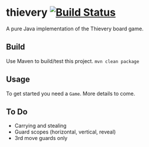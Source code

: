 # thievery [![Build Status](https://travis-ci.com/JohnSharpe/thievery.svg?branch=master)](https://travis-ci.com/JohnSharpe/thievery)
A pure Java implementation of the Thievery board game.

## Build
Use Maven to build/test this project.
`mvn clean package`

## Usage
To get started you need a `Game`. More details to come.

## To Do
- Carrying and stealing
- Guard scopes (horizontal, vertical, reveal)
- 3rd move guards only